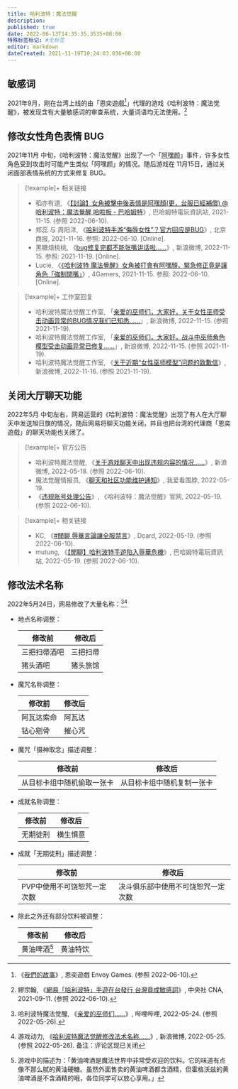 ```yaml
---
title: 哈利波特：魔法觉醒
description:
published: true
date: 2022-06-13T14:35:35.3535+08:00
特殊标签标记: #无标签
editor: markdown
dateCreated: 2021-11-19T10:24:03.036+08:00
---
```


## 敏感词

2021年9月，刚在台湾上线的由「恩奕遊戲[^envoygames]」代理的游戏《哈利波特：魔法觉醒》，被发现含有大量敏感词的审查系统，大量词语均无法使用。[^0119]

[^envoygames]: 《[我們的故事](https://web.archive.org/web/20220610054635/https://envoygames.com.tw/About.php)》, 恩奕遊戲 Envoy Games. (参照 2022-06-10).

[^0119]: 繆宗翰, 《[網易「哈利波特」手遊在台發行 台灣竟成敏感詞](https://web.archive.org/web/20210923181218/https://www.cna.com.tw/news/acn/202109110119.aspx)》, 中央社 CNA, 2021-09-11. (参照 2022-06-10).

## 修改女性角色表情 BUG

2021年11月 中旬，《哈利波特：魔法觉醒》出现了一个「[阿嘿颜](https://zh.wikipedia.org/zh-hans/阿嘿顏)」事件，许多女性角色受到攻击时可能产生类似「阿嘿颜」的情况。随后游戏在 11月15日，通过关闭面部表情系统的方式来修复 BUG。

> [!example]+ 相关链接
> + 稻亦有道, 《[【討論】女角被擊中後表情是阿嘿顏(更，台服已經補償) @哈利波特：魔法覺醒 哈啦板 - 巴哈姆特](https://web.archive.org/web/20211119025710/https://forum.gamer.com.tw/C.php?bsn=37531&snA=4865)》, 巴哈姆特電玩資訊站, 2021-11-15. (参照 2022-06-10).
> + 郑蕊 与 周阳洋, 《[哈利波特手游“侮辱女性”？官方回应是BUG](https://web.archive.org/web/20220610072729/http://epaper.bbtnews.com.cn/site1/bjsb/html/2021-11/16/content_471613.htm)》, 北京商报, 2021-11-16. 参照: 2022-06-10. [Online].
> + 黑糖焙桃桃, 《[bug修复完都不能张嘴讲话啦……](https://archive.ph/ghWEK "https://weibo.com/2642041704/L1Ag8k3uH")》, 新浪微博, 2022-11-15. 参照: 2021-11-19. [Online].
> + Lucie, 《[《哈利波特 魔法覺醒》女角被打會有阿嘿顏，緊急修正竟是讓角色「強制閉嘴」](https://archive.ph/6y8Ob "https://www.4gamers.com.tw/news/detail/50845/harry-potter-ahegao")》, 4Gamers, 2021-11-15. 参照: 2022-06-10. [Online].

> [!example]+ 工作室回复
> + 哈利波特魔法觉醒工作室, 「[亲爱的巫师们，大家好，关于女性巫师受击动画异常的BUG情况我们已知悉……](https://archive.ph/XXfkf "https://weibo.com/7691611941/L1zYsBKuI")」, 新浪微博, 2022-11-15. (参照 2021-11-19).
> + 哈利波特魔法觉醒工作室, 「[亲爱的巫师们，大家好，战斗中巫师角色模型受击动画异常已修复……](https://archive.ph/Pjeal "https://weibo.com/7691611941/L1zYsBKuI")」, 新浪微博, 2022-11-15. (参照 2021-11-19).
> + 哈利波特魔法觉醒工作室, 《[关于近期“女性巫师模型”问题的致歉信](https://archive.ph/r3WQJ "https://weibo.com/7691611941/L1JHWrH9X")》, 新浪微博, 2022-11-16. (参照 2021-11-19).

## 关闭大厅聊天功能

2022年5月 中旬左右，网易运营的《哈利波特：魔法觉醒》出现了有人在大厅聊天中发送旭日旗的情况，随后网易将聊天功能关闭，并且也把台湾的代理商「恩奕遊戲」的聊天功能也关闭了。

> [!example]+ 官方公告
> + 哈利波特魔法觉醒, 《[关于游戏聊天中出现违规内容的情况……](https://archive.ph/6sL1v "https://weibo.com/6756101742/LwNjrsvCt")》, 新浪微博, 2022-05-18. (参照 2022-06-10).
> + 魔法觉醒情报员, 《[聊天和社区功能维护通知](https://web.archive.org/web/20220610060112/https://wakwb.com/p/?m=4770673132044643)》, 我爱看围脖, 2022-05-19.
> + 《[违规账号处理公告](https://web.archive.org/web/20220610061107/https://www.harrypottermagicawakened.com/cn/news/update/20220519/31397_1018839.html)》, 《哈利波特：魔法觉醒》官网, 2022-05-19. (参照 2022-06-10).

> [!example]+ 相关链接
> + KC, 《[#閒聊 辱華言論讓全服禁言](https://web.archive.org/web/20220610054436/https://www.dcard.tw/f/harrypottermagicawakened/p/238927353)》, Dcard, 2022-05-19. (参照 2022-06-10).
> + mutung, 《[【閒聊】哈利波特手遊陷入辱華危機](https://web.archive.org/web/20220526010931/https://forum.gamer.com.tw/C.php?bsn=37531&snA=6897)》, 巴哈姆特電玩資訊站, 2022-05-19. (参照 2022-06-10).

## 修改法术名称

2022年5月24日，网易修改了大量名称：[^W6jAo][^7TbHS]

[^W6jAo]: 哈利波特魔法觉醒, 《[亲爱的巫师们……](https://archive.ph/W6jAo "https://t.bilibili.com/663793101233455139")》, 哔哩哔哩, 2022-05-24. (参照 2022-05-26).

[^7TbHS]: 游戏动力, 《[哈利波特魔法觉醒修改法术名称……](https://archive.ph/7TbHS "https://weibo.com/5762457113/LuEsUB4Dh")》, 新浪微博, 2022-05-25. (参照 2022-05-26). 备注：评论区现已关闭

+   地点名称调整：

    | 修改前       | 修改后   |
    | ------------ | -------- |
    | 三把扫帚酒吧 | 三把扫帚 |
    | 猪头酒吧     | 猪头旅馆 |

+   魔咒名称调整：

    | 修改前     | 修改后 |
    | ---------- | ------ |
    | 阿瓦达索命 | 阿瓦达 |
    | 钻心剜骨   | 摧心咒 |

+   魔咒「摄神取念」描述调整：

    | 修改前                     | 修改后                     |
    | -------------------------- | -------------------------- |
    | 从目标卡组中随机偷取一张卡 | 从目标卡组中随机复制一张卡 |

+   成就名称调整：

    | 修改前   | 修改后   |
    | -------- | -------- |
    | 无期徒刑 | 横生惧意 |

+   成就「无期徒刑」描述调整：

    | 修改前                      | 修改后                             |
    | --------------------------- | ---------------------------------- |
    | PVP中使用不可饶恕咒一定次数 | 决斗俱乐部中使用不可饶恕咒一定次数 |

+   除此之外还有部分饮料被调整：

    | 修改前        | 修改后   |
    | ------------- | -------- |
    | 黄油啤酒[^pj] | 黄油特饮 |

[^pj]: 游戏中的描述为：「黄油啤酒是魔法世界中非常受欢迎的饮料。它的味道有点像不那么腻的黄油硬糖。虽然外面售卖的黄油啤酒都含酒精，但霍格沃兹的黄油啤酒是不含酒精的哦，各位同学可以放心享用。」
